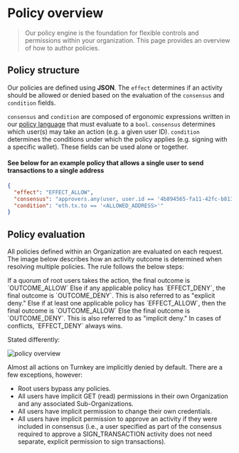 
# Policy overview

> Our policy engine is the foundation for flexible controls and permissions within your organization. This page provides an overview of how to author policies.

## Policy structure

Our policies are defined using **JSON**. The `effect` determines if an activity should be allowed or denied based on the evaluation of the `consensus` and `condition` fields.

`consensus` and `condition` are composed of ergonomic expressions written in our [policy language](/concepts/policies/language) that must evaluate to a `bool`. `consensus` determines which user(s) may take an action (e.g. a given user ID). `condition` determines the conditions under which the policy applies (e.g. signing with a specific wallet). These fields can be used alone or together.

#### See below for an example policy that allows a single user to send transactions to a single address

```json
{
  "effect": "EFFECT_ALLOW",
  "consensus": "approvers.any(user, user.id == '4b894565-fa11-42fc-b813-5bf4ea3d53f9')",
  "condition": "eth.tx.to == '<ALLOWED_ADDRESS>'"
}
```

## Policy evaluation

All policies defined within an Organization are evaluated on each request. The image below describes how an activity outcome is determined when resolving multiple policies. The rule follows the below steps:

<Steps>
  <Step>
    If a quorum of root users takes the action, the final outcome is `OUTCOME_ALLOW`
  </Step>

  <Step>
    Else if any applicable policy has `EFFECT_DENY`, the final outcome is `OUTCOME_DENY`. This is also referred to as "explicit deny."
  </Step>

  <Step>
    Else if at least one applicable policy has `EFFECT_ALLOW`, then the final outcome is `OUTCOME_ALLOW`
  </Step>

  <Step>
    Else the final outcome is `OUTCOME_DENY`. This is also referred to as "implicit deny." In cases of conflicts, `EFFECT_DENY` always wins.
  </Step>
</Steps>

Stated differently:

<Frame>
  <img src="https://mintlify.s3.us-west-1.amazonaws.com/turnkey-0e7c1f5b/images/concepts/policies/img/diagrams/policy_overview.png" alt="policy overview" />
</Frame>

Almost all actions on Turnkey are implicitly denied by default. There are a few exceptions, however:

* Root users bypass any policies.
* All users have implicit GET (read) permissions in their own Organization and any associated Sub-Organizations.
* All users have implicit permission to change their own credentials.
* All users have implicit permission to approve an activity if they were included in consensus (i.e., a user specified as part of the consensus required to approve a SIGN\_TRANSACTION activity does not need separate, explicit permission to sign transactions).

